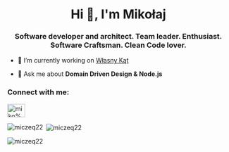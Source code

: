 <h1 align="center">Hi 👋, I'm Mikołaj</h1>
<h3 align="center">Software developer and architect. Team leader. Enthusiast. Software Craftsman. Clean Code lover.</h3>

- 🔭 I’m currently working on [Własny Kąt](http://wlasnykat.pro/)

- 💬 Ask me about **Domain Driven Design & Node.js**

<h3 align="left">Connect with me:</h3>
<p align="left">
<a href="https://linkedin.com/in/miko%c5%82aj-wargowski-6a7258a9" target="blank"><img align="center" src="https://raw.githubusercontent.com/rahuldkjain/github-profile-readme-generator/master/src/images/icons/Social/linked-in-alt.svg" alt="miko%c5%82aj-wargowski-6a7258a9" height="30" width="40" /></a>

<p><img align="left" src="https://github-readme-stats.vercel.app/api/top-langs?username=miczeq22&show_icons=true&locale=en&layout=compact" alt="miczeq22" /></p>

<p>&nbsp;<img align="center" src="https://github-readme-stats.vercel.app/api?username=miczeq22&show_icons=true&locale=en" alt="miczeq22" /></p>

<p><img align="center" src="https://github-readme-streak-stats.herokuapp.com/?user=miczeq22&" alt="miczeq22" /></p>
